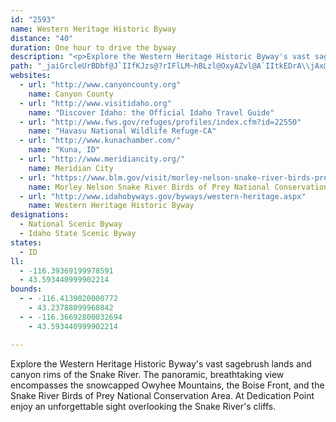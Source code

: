 ```yaml
---
id: "2593"
name: Western Heritage Historic Byway
distance: "40"
duration: One hour to drive the byway
description: "<p>Explore the Western Heritage Historic Byway's vast sagebrush lands and canyon rims of the Snake River. The panoramic, breathtaking view encompasses the snowcapped Owyhee Mountains, the Boise Front, and the Snake River Birds of Prey National Conservation Area. At Dedication Point enjoy an unforgettable sight overlooking the Snake River's cliffs.</p>"
path: "_jaiGrcleUrBDbf@J`IIfKJzs@?rIFlLM~hBLzl@OxyAZvl@A`IItkEDrA\\jAx@vBdCxAtEJdBAxQOzYSnt@ErAYlAUd@d@l@^LhAB`I@pHOpIFdQQfg@DzOGz[N|UA~T^nn@@peBApnAJ`k@K~f@D~QE|~CAhzAHzVGziAFfg@G`xDDvsADr@KrA_A^k@Pa@FsBZenBLoA^c@h@GxEKjsBX~MElaDyhC~@a@z]sK|j@oQHKdADb@\\JTHj@?`AO^o@h@}BZyAf@wFlDgMlJgGjDiBxA{FnHeAd@wFZaJvH}BfCOf@?jAh@x@^F^GdEaD|@i@hE{AjAKbAD~ApA|F`CfCV"
websites:
  - url: "http://www.canyoncounty.org"
    name: Canyon County
  - url: "http://www.visitidaho.org"
    name: "Discover Idaho: the Official Idaho Travel Guide"
  - url: "http://www.fws.gov/refuges/profiles/index.cfm?id=22550"
    name: "Havasu National Wildlife Refuge-CA"
  - url: "http://www.kunachamber.com/"
    name: "Kuna, ID"
  - url: "http://www.meridiancity.org/"
    name: Meridian City
  - url: "https://www.blm.gov/visit/morley-nelson-snake-river-birds-prey-national-conservation-area"
    name: Morley Nelson Snake River Birds of Prey National Conservation Area
  - url: "http://www.idahobyways.gov/byways/western-heritage.aspx"
    name: Western Heritage Historic Byway
designations:
  - National Scenic Byway
  - Idaho State Scenic Byway
states:
  - ID
ll:
  - -116.39369199978591
  - 43.593440999902214
bounds:
  - - -116.4139020000772
    - 43.23788099960842
  - - -116.36692800032694
    - 43.593440999902214

---
```


<p>Explore the Western Heritage Historic Byway's vast sagebrush lands and canyon rims of the Snake River. The panoramic, breathtaking view encompasses the snowcapped Owyhee Mountains, the Boise Front, and the Snake River Birds of Prey National Conservation Area. At Dedication Point enjoy an unforgettable sight overlooking the Snake River's cliffs.</p>
